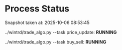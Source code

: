 # Process Status

Snapshot taken at: 2025-10-06 08:53:45

../wintrd/trade_algo.py --task price_update: **RUNNING**

../wintrd/trade_algo.py --task buy_sell: **RUNNING**

